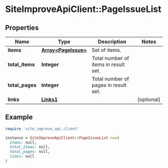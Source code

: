 # SiteImproveApiClient::PageIssueList

## Properties

| Name | Type | Description | Notes |
| ---- | ---- | ----------- | ----- |
| **items** | [**Array&lt;PageIssue&gt;**](PageIssue.md) | Set of items. |  |
| **total_items** | **Integer** | Total number of items in result set. |  |
| **total_pages** | **Integer** | Total number of pages in result set. |  |
| **links** | [**Links1**](Links1.md) |  | [optional] |

## Example

```ruby
require 'site_improve_api_client'

instance = SiteImproveApiClient::PageIssueList.new(
  items: null,
  total_items: null,
  total_pages: null,
  links: null
)
```

